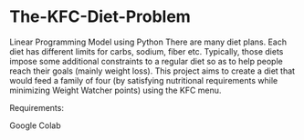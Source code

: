 # The-KFC-Diet-Problem
Linear Programming Model using Python
There are many diet plans. Each diet has different limits for carbs, sodium, fiber etc. Typically, those diets impose some additional constraints to a regular diet so as to help people reach their goals (mainly weight loss).  This project aims to create a diet that would feed a family of four (by satisfying nutritional requirements while minimizing Weight Watcher points) using the KFC menu.

Requirements:

Google Colab
